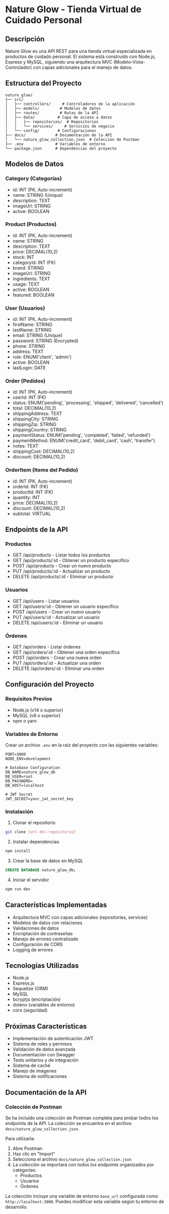 # Nature Glow - Tienda Virtual de Cuidado Personal 

## Descripción
Nature Glow es una API REST para una tienda virtual especializada en productos de cuidado personal. El sistema está construido con Node.js, Express y MySQL, siguiendo una arquitectura MVC (Modelo-Vista-Controlador) con capas adicionales para el manejo de datos.

## Estructura del Proyecto
```
nature_glow/
├── src/
│   ├── controllers/     # Controladores de la aplicación
│   ├── models/         # Modelos de datos
│   ├── routes/         # Rutas de la API
│   ├── data/          # Capa de acceso a datos
│   │   ├── repositories/  # Repositorios
│   │   └── services/     # Servicios de negocio
│   └── config/        # Configuraciones
├── docs/             # Documentación de la API
│   └── nature_glow_collection.json  # Colección de Postman
├── .env              # Variables de entorno
└── package.json      # Dependencias del proyecto
```

## Modelos de Datos

### Category (Categorías)
- id: INT (PK, Auto-increment)
- name: STRING (Unique)
- description: TEXT
- imageUrl: STRING
- active: BOOLEAN

### Product (Productos)
- id: INT (PK, Auto-increment)
- name: STRING
- description: TEXT
- price: DECIMAL(10,2)
- stock: INT
- categoryId: INT (FK)
- brand: STRING
- imageUrl: STRING
- ingredients: TEXT
- usage: TEXT
- active: BOOLEAN
- featured: BOOLEAN

### User (Usuarios)
- id: INT (PK, Auto-increment)
- firstName: STRING
- lastName: STRING
- email: STRING (Unique)
- password: STRING (Encrypted)
- phone: STRING
- address: TEXT
- role: ENUM('client', 'admin')
- active: BOOLEAN
- lastLogin: DATE

### Order (Pedidos)
- id: INT (PK, Auto-increment)
- userId: INT (FK)
- status: ENUM('pending', 'processing', 'shipped', 'delivered', 'cancelled')
- total: DECIMAL(10,2)
- shippingAddress: TEXT
- shippingCity: STRING
- shippingZip: STRING
- shippingCountry: STRING
- paymentStatus: ENUM('pending', 'completed', 'failed', 'refunded')
- paymentMethod: ENUM('credit_card', 'debit_card', 'cash', 'transfer')
- notes: TEXT
- shippingCost: DECIMAL(10,2)
- discount: DECIMAL(10,2)

### OrderItem (Items del Pedido)
- id: INT (PK, Auto-increment)
- orderId: INT (FK)
- productId: INT (FK)
- quantity: INT
- price: DECIMAL(10,2)
- discount: DECIMAL(10,2)
- subtotal: VIRTUAL

## Endpoints de la API

### Productos
- GET /api/products - Listar todos los productos
- GET /api/products/:id - Obtener un producto específico
- POST /api/products - Crear un nuevo producto
- PUT /api/products/:id - Actualizar un producto
- DELETE /api/products/:id - Eliminar un producto

### Usuarios
- GET /api/users - Listar usuarios
- GET /api/users/:id - Obtener un usuario específico
- POST /api/users - Crear un nuevo usuario
- PUT /api/users/:id - Actualizar un usuario
- DELETE /api/users/:id - Eliminar un usuario

### Órdenes
- GET /api/orders - Listar órdenes
- GET /api/orders/:id - Obtener una orden específica
- POST /api/orders - Crear una nueva orden
- PUT /api/orders/:id - Actualizar una orden
- DELETE /api/orders/:id - Eliminar una orden

## Configuración del Proyecto

### Requisitos Previos
- Node.js (v14 o superior)
- MySQL (v8 o superior)
- npm o yarn

### Variables de Entorno
Crear un archivo `.env` en la raíz del proyecto con las siguientes variables:
```
PORT=3000
NODE_ENV=development

# Database Configuration
DB_NAME=nature_glow_db
DB_USER=root
DB_PASSWORD=
DB_HOST=localhost

# JWT Secret
JWT_SECRET=your_jwt_secret_key
```

### Instalación
1. Clonar el repositorio
```bash
git clone [url-del-repositorio]
```

2. Instalar dependencias
```bash
npm install
```

3. Crear la base de datos en MySQL
```sql
CREATE DATABASE nature_glow_db;
```

4. Iniciar el servidor
```bash
npm run dev
```

## Características Implementadas
- Arquitectura MVC con capas adicionales (repositories, services)
- Modelos de datos con relaciones
- Validaciones de datos
- Encriptación de contraseñas
- Manejo de errores centralizado
- Configuración de CORS
- Logging de errores

## Tecnologías Utilizadas
- Node.js
- Express.js
- Sequelize (ORM)
- MySQL
- bcryptjs (encriptación)
- dotenv (variables de entorno)
- cors (seguridad)

## Próximas Características
- Implementación de autenticación JWT
- Sistema de roles y permisos
- Validación de datos avanzada
- Documentación con Swagger
- Tests unitarios y de integración
- Sistema de caché
- Manejo de imágenes
- Sistema de notificaciones 

## Documentación de la API

### Colección de Postman
Se ha incluido una colección de Postman completa para probar todos los endpoints de la API. La colección se encuentra en el archivo `docs/nature_glow_collection.json`.

Para utilizarla:

1. Abre Postman
2. Haz clic en "Import"
3. Selecciona el archivo `docs/nature_glow_collection.json`
4. La colección se importará con todos los endpoints organizados por categorías:
   - Productos
   - Usuarios
   - Órdenes

La colección incluye una variable de entorno `base_url` configurada como `http://localhost:3000`. Puedes modificar esta variable según tu entorno de desarrollo.